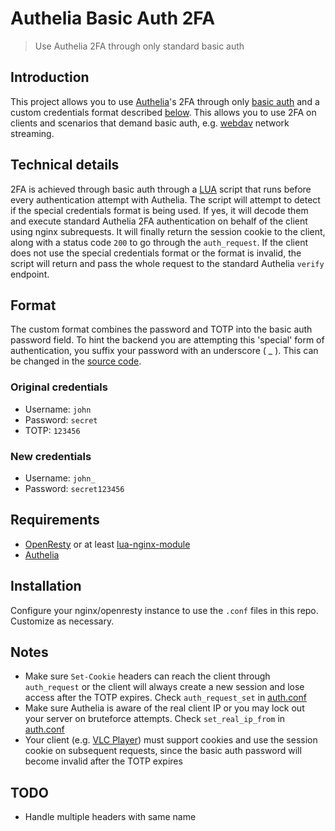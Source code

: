# Authelia Basic Auth 2FA
> Use Authelia 2FA through only standard basic auth

## Introduction
This project allows you to use [Authelia](https://github.com/authelia/authelia)'s 2FA through only [basic auth](https://developer.mozilla.org/en-US/docs/Web/HTTP/Authentication) and a
custom credentials format described [below](#format). This allows you to use 2FA on clients and scenarios
that demand basic auth, e.g. [webdav](https://en.wikipedia.org/wiki/WebDAV) network streaming.

## Technical details
2FA is achieved through basic auth through a [LUA](https://www.lua.org/about.html) script that runs before every authentication attempt with Authelia. The script will attempt to detect if the special credentials format is being used. If yes, it will decode them and execute standard Authelia 2FA authentication on behalf of the client using nginx subrequests. It will finally return the session cookie to the client, along with a status code `200` to go through the `auth_request`. If the client does not use the special credentials format or the format is invalid, the script will return and pass the whole request to the standard Authelia `verify` endpoint. 

## Format
The custom format combines the password and TOTP into the basic auth password field. To hint the backend you are attempting this 'special' form of authentication, you suffix your password with an underscore ( _ ). This can be changed in the [source code](legacy_2auth.lua).

### Original credentials
- Username: `john`
- Password: `secret`
- TOTP: `123456`

### New credentials
- Username: `john_`
- Password: `secret123456`

## Requirements
- [OpenResty](https://openresty.org/en/) or at least [lua-nginx-module](https://github.com/openresty/lua-nginx-module)
- [Authelia](https://github.com/authelia/authelia)

## Installation
Configure your nginx/openresty instance to use the `.conf` files in this repo. Customize as necessary.

## Notes
- Make sure `Set-Cookie` headers can reach the client through `auth_request` or the client will always create a new session and lose access after the TOTP expires. Check `auth_request_set` in [auth.conf](auth.conf)
- Make sure Authelia is aware of the real client IP or you may lock out your server on bruteforce attempts. Check `set_real_ip_from` in [auth.conf](auth.conf)
- Your client (e.g. [VLC Player](https://www.videolan.org/vlc/)) must support cookies and use the session cookie on subsequent requests, since the basic auth password will become invalid after the TOTP expires

## TODO
- Handle multiple headers with same name
